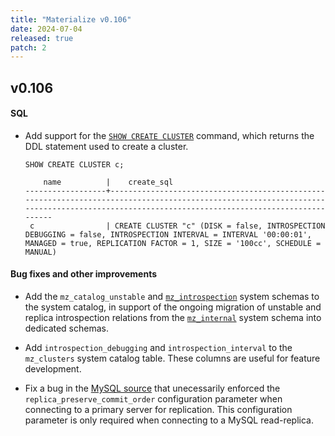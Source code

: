 ```yaml
---
title: "Materialize v0.106"
date: 2024-07-04
released: true
patch: 2
---
```


[//]: # "NOTE(morsapaes) v0.106 shipped support for the new `VALUE DECODING
ERRORS` clause behind a feature flag, which allows Kafka upsert sources to
continue ingesting data in the presence of decoding errors."

## v0.106

#### SQL

* Add support for the [`SHOW CREATE CLUSTER`](/sql/show-create-cluster/)
  command, which returns the DDL statement used to create a cluster.

  ```mzsql
  SHOW CREATE CLUSTER c;
  ```
  ```nofmt
      name          |    create_sql
  ------------------+--------------------------------------------------------------------------------------------------------------------------------------------------------------------------------------------
   c                | CREATE CLUSTER "c" (DISK = false, INTROSPECTION DEBUGGING = false, INTROSPECTION INTERVAL = INTERVAL '00:00:01', MANAGED = true, REPLICATION FACTOR = 1, SIZE = '100cc', SCHEDULE = MANUAL)
  ```

#### Bug fixes and other improvements

* Add the `mz_catalog_unstable` and [`mz_introspection`](/sql/system-catalog/mz_introspection/)
  system schemas to the system catalog, in support of the ongoing migration of
  unstable and replica introspection relations from the [`mz_internal`](/sql/system-catalog/mz_internal/)
  system schema into dedicated schemas.

* Add `introspection_debugging` and `introspection_interval` to the
  `mz_clusters` system catalog table. These columns are useful for feature
  development.

* Fix a bug in the [MySQL source](https://materialize.com/docs/sql/create-source/mysql/)
  that unecessarily enforced the `replica_preserve_commit_order` configuration
  parameter when connecting to a primary server for replication. This
  configuration parameter is only required when connecting to a MySQL
  read-replica.
